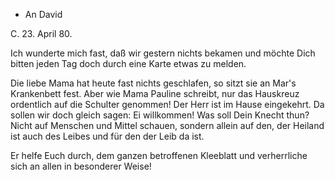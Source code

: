 + An David

 C. 23. April 80.

Ich wunderte mich fast, daß wir gestern nichts bekamen und möchte Dich bitten jeden Tag doch durch eine Karte etwas zu melden.

Die liebe Mama hat heute fast nichts geschlafen, so sitzt sie an Mar's Krankenbett fest. Aber wie Mama Pauline schreibt, nur das Hauskreuz ordentlich auf die Schulter genommen! Der Herr ist im Hause eingekehrt. Da sollen wir doch gleich sagen: Ei willkommen! Was soll Dein Knecht thun? Nicht auf Menschen und Mittel schauen, sondern allein auf den, der Heiland ist auch des Leibes und für den der Leib da ist.

Er helfe Euch durch, dem ganzen betroffenen Kleeblatt und verherrliche sich an allen in besonderer Weise!
